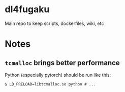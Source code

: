 # dl4fugaku
Main repo to keep scripts, dockerfiles, wiki, etc

# Notes

## `tcmalloc` brings better performance
Python (especially pytorch) should be run like this:
```
$ LD_PRELOAD=libtcmalloc.so python # ...
```
